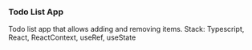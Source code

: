 ### Todo List App
Todo list app that allows adding and removing items.
Stack: Typescript, React, ReactContext, useRef, useState
